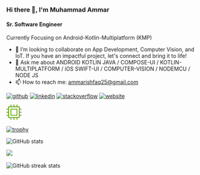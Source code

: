 ### Hi there 👋, I'm Muhammad Ammar
#### Sr. Software Engineer
Currently Focusing on Android-Kotlin-Multiplatform (KMP)

- 👯 I’m looking to collaborate on App Development, Computer Vision, and IoT. If you have an impactful project, let's connect and bring it to life! 
- 💬 Ask me about ANDROID KOTLIN JAVA / COMPOSE-UI / KOTLIN-MULTIPLATFORM / iOS SWIFT-UI / COMPUTER-VISION / NODEMCU / NODE JS
- 📫 How to reach me: ammarishfaq25@gmail.com 


[<img src='https://cdn.jsdelivr.net/npm/simple-icons@3.0.1/icons/github.svg' alt='github' height='40'>](https://github.com/Ammar-ishfaq)  [<img src='https://cdn.jsdelivr.net/npm/simple-icons@3.0.1/icons/linkedin.svg' alt='linkedin' height='40'>](https://www.linkedin.com/in/ammar-ishfaq/)  [<img src='https://cdn.jsdelivr.net/npm/simple-icons@3.0.1/icons/stackoverflow.svg' alt='stackoverflow' height='40'>](https://stackoverflow.com/users/14190819)  [<img src='https://cdn.jsdelivr.net/npm/simple-icons@3.0.1/icons/icloud.svg' alt='website' height='40'>](ammar25.zyrosite.com)  

<a href='https://docs.github.com/en/developers'><img src='https://raw.githubusercontent.com/acervenky/animated-github-badges/master/assets/devbadge.gif' width='40' height='40'></a> 

[![trophy](https://github-profile-trophy.vercel.app/?username=Ammar-ishfaq)](https://github.com/ryo-ma/github-profile-trophy)

![GitHub stats](https://github-readme-stats.vercel.app/api?username=Ammar-ishfaq&show_icons=true) 

<a href="https://stackoverflow.com/users/story/14190819"><img src="https://github-readme-stackoverflow.vercel.app/?userID=14190819&theme=light" height="250"></a>

![GitHub streak stats](https://streak-stats.demolab.com/?user=Ammar-ishfaq)  



<!---
Ammar-Ishfaq/Ammar-Ishfaq is a ✨ special ✨ repository because its `README.md` (this file) appears on your GitHub profile.
You can click the Preview link to take a look at your changes.
--->
